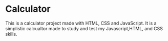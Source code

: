 # Calculator
This is a calculator project made with HTML, CSS and JavaScript. It is a simplistic calcualtor made to study and test my Javascript,HTML, and CSS skills.